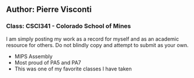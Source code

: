 ## Author: Pierre Visconti
### Class: CSCI341 - Colorado School of Mines

I am simply posting my work as a record for myself and as an academic resource for others. Do not blindly copy and attempt to submit as your own. 


- MIPS Assembly  
- Most proud of PA5 and PA7
- This was one of my favorite classes I have taken
